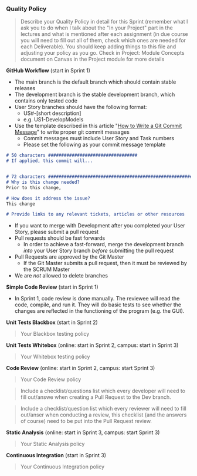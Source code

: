 ### Quality Policy
> Describe your Quality Policy in detail for this Sprint (remember what I ask you to do when I talk about the "In your Project" part in the lectures and what is mentioned after each assignment (in due course you will need to fill out all of them, check which ones are needed for each Deliverable). You should keep adding things to this file and adjusting your policy as you go.
> Check in Project: Module Concepts document on Canvas in the Project module for more details 

**GitHub Workflow** (start in Sprint 1)
- The main branch is the default branch which should contain stable releases
- The development branch is the stable development branch, which contains only tested code
- User Story branches should have the following format:
  - US#-[short description]
  - e.g. US1-DevelopModels
- Use the template described in this article "[How to Write a Git Commit Message](https://cbea.ms/git-commit/)" to write proper git commit messages
  - Commit messages must include User Story and Task numbers
  - Please set the following as your commit message template
```markdown
# 50 characters ##################################
# If applied, this commit will...


# 72 characters ########################################################
# Why is this change needed?
Prior to this change, 

# How does it address the issue?
This change

# Provide links to any relevant tickets, articles or other resources
```
- If you want to merge with Development after you completed your User Story, please submit a pull request
- Pull requests should be fast forwards
  - In order to achieve a fast-forward, merge the development branch _into_ your User Story branch _before_ submitting the pull request
- Pull Requests are approved by the Git Master
  - If the Git Master submits a pull request, then it must be reviewed by the SCRUM Master
- We are _not_ allowed to delete branches


**Simple Code Review** (start in Sprint 1)
- In Sprint 1, code review is done manually. The reviewee will read the code, compile, and run it. They will do basic tests to see whether the changes are reflected in the functioning of the program (e.g. the GUI).

**Unit Tests Blackbox** (start in Sprint 2)
  > Your Blackbox testing policy 

 **Unit Tests Whitebox** (online: start in Sprint 2, campus: start in Sprint 3)
  > Your Whitebox testing policy 

**Code Review** (online: start in Sprint 2, campus: start Sprint 3)
  > Your Code Review policy   

  > Include a checklist/questions list which every developer will need to fill out/answe when creating a Pull Request to the Dev branch. 

  > Include a checklist/question list which every reviewer will need to fill out/anser when conducting a review, this checklist (and the answers of course) need to be put into the Pull Request review.

**Static Analysis**  (online: start in Sprint 3, campus: start Sprint 3)
  > Your Static Analysis policy   

**Continuous Integration**  (start in Sprint 3)
  > Your Continuous Integration policy

